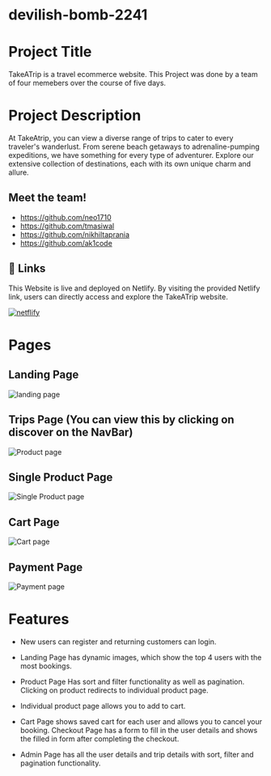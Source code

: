 
# devilish-bomb-2241
# Project Title

TakeATrip is a travel ecommerce website. This Project was done by a team of four memebers over the course of five days.

# Project Description

At TakeAtrip, you can view a diverse range of trips to cater to every traveler's wanderlust. From serene beach getaways to adrenaline-pumping expeditions, we have something for every type of adventurer. Explore our extensive collection of destinations, each with its own unique charm and allure.

## Meet the team!
- https://github.com/neo1710
- https://github.com/tmasiwal
- https://github.com/nikhiltaprania
- https://github.com/ak1code

## 🔗 Links

This Website is live and deployed on Netlify.
By visiting the provided Netlify link, users can directly access and explore the TakeATrip website.

[![netflify](https://img.shields.io/badge/netflify-blue?style=for-the-badge&logo=netflify&logoColor=white)](https://sunny-cucurucho-f788c1.netlify.app/)

# Pages

## Landing Page 

![landing page](https://res.cloudinary.com/dsixdct6o/image/upload/v1695677906/Screenshot_2023-09-26_at_03.04.20_vkwer4.png)

## Trips Page (You can view this by clicking on discover on the NavBar)

![Product page](https://res.cloudinary.com/dsixdct6o/image/upload/v1695677907/Screenshot_2023-09-26_at_03.05.04_juucpy.png)

## Single Product Page

![Single Product page](https://res.cloudinary.com/dsixdct6o/image/upload/v1695677907/Screenshot_2023-09-26_at_03.05.18_gve4y1.png)

## Cart Page

![Cart page](https://res.cloudinary.com/dsixdct6o/image/upload/v1695677907/Screenshot_2023-09-26_at_03.07.07_gvgx3h.png)

## Payment Page

![Payment page](https://res.cloudinary.com/dsixdct6o/image/upload/v1695677906/Screenshot_2023-09-26_at_03.07.27_z32amz.png)

# Features

- New users can register and returning customers can login.

- Landing Page has dynamic images, which show the top 4 users with the most bookings.

- Product Page Has sort and filter functionality as well as pagination. Clicking on product redirects to individual product page.
  
- Individual product page allows you to add to cart.

- Cart Page shows saved cart for each user and allows you to cancel your booking. Checkout Page has a form to fill in the user details and shows the filled in form after completing the checkout.

- Admin Page has all the user details and trip details with sort, filter and pagination functionality.



